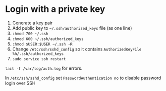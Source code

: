 # Login with a private key

1. Generate a key pair
1. Add public key to `~/.ssh/authorized_keys` file (as one line)
1. `chmod 700 ~/.ssh`
1. `chmod 600 ~/.ssh/authorized_keys`
1. `chmod $USER:$USER ~/.ssh -R`
1. Change `/etc/ssh/sshd_config` so it contains `AuthorizedKeyFile %h/.ssh/authorized_keys`
1. `sudo service ssh restart`

`tail -f /var/log/auth.log` for errors.

In `/etc/ssh/sshd_config` set `PasswordAuthentication no` to disable password login over SSH
